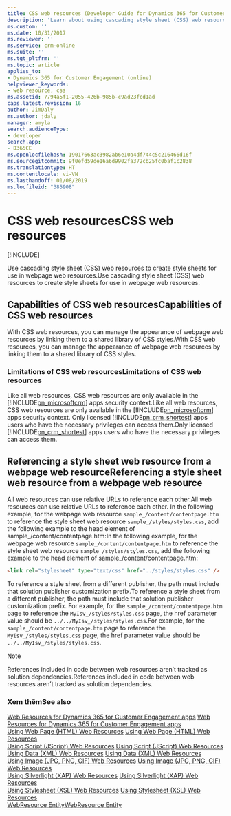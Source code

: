 ```yaml
---
title: CSS web resources (Developer Guide for Dynamics 365 for Customer Engagement apps) | MicrosoftDocs
description: 'Learn about using cascading style sheet (CSS) web resources to create style sheets for use in webpage web resources. '
ms.custom: ''
ms.date: 10/31/2017
ms.reviewer: ''
ms.service: crm-online
ms.suite: ''
ms.tgt_pltfrm: ''
ms.topic: article
applies_to:
- Dynamics 365 for Customer Engagement (online)
helpviewer_keywords:
- web resource, css
ms.assetid: 7794a5f1-2055-426b-985b-c9ad23fcd1ad
caps.latest.revision: 16
author: JimDaly
ms.author: jdaly
manager: amyla
search.audienceType:
- developer
search.app:
- D365CE
ms.openlocfilehash: 19017663ac3982ab6e10a4df744c5c216466d16f
ms.sourcegitcommit: 9f0efd59de16a6d9902fa372cb25fc0baf1c2838
ms.translationtype: HT
ms.contentlocale: vi-VN
ms.lasthandoff: 01/08/2019
ms.locfileid: "385908"
---
```

# <a name="css-web-resources"></a><span data-ttu-id="72a99-103">CSS web resources</span><span class="sxs-lookup"><span data-stu-id="72a99-103">CSS web resources</span></span>

[!INCLUDE[](../includes/cc_applies_to_update_9_0_0.md)]

<span data-ttu-id="72a99-104">Use cascading style sheet (CSS) web resources to create style sheets for use in webpage web resources.</span><span class="sxs-lookup"><span data-stu-id="72a99-104">Use cascading style sheet (CSS) web resources to create style sheets for use in webpage web resources.</span></span>  
  
## <a name="capabilities-of-css-web-resources"></a><span data-ttu-id="72a99-105">Capabilities of CSS web resources</span><span class="sxs-lookup"><span data-stu-id="72a99-105">Capabilities of CSS web resources</span></span>  
 <span data-ttu-id="72a99-106">With CSS web resources, you can manage the appearance of webpage web resources by linking them to a shared library of CSS styles.</span><span class="sxs-lookup"><span data-stu-id="72a99-106">With CSS web resources, you can manage the appearance of webpage web resources by linking them to a shared library of CSS styles.</span></span>  
  
### <a name="limitations-of-css-web-resources"></a><span data-ttu-id="72a99-107">Limitations of CSS web resources</span><span class="sxs-lookup"><span data-stu-id="72a99-107">Limitations of CSS web resources</span></span>  
 <span data-ttu-id="72a99-108">Like all web resources, CSS web resources are only available in the [!INCLUDE[pn_microsoftcrm](../includes/pn-microsoftcrm.md)] apps security context.</span><span class="sxs-lookup"><span data-stu-id="72a99-108">Like all web resources, CSS web resources are only available in the [!INCLUDE[pn_microsoftcrm](../includes/pn-microsoftcrm.md)] apps security context.</span></span> <span data-ttu-id="72a99-109">Only licensed [!INCLUDE[pn_crm_shortest](../includes/pn-crm-shortest.md)] apps users who have the necessary privileges can access them.</span><span class="sxs-lookup"><span data-stu-id="72a99-109">Only licensed [!INCLUDE[pn_crm_shortest](../includes/pn-crm-shortest.md)] apps users who have the necessary privileges can access them.</span></span>  
  
## <a name="referencing-a-style-sheet-web-resource-from-a-webpage-web-resource"></a><span data-ttu-id="72a99-110">Referencing a style sheet web resource from a webpage web resource</span><span class="sxs-lookup"><span data-stu-id="72a99-110">Referencing a style sheet web resource from a webpage web resource</span></span>  
 <span data-ttu-id="72a99-111">All web resources can use relative URLs to reference each other.</span><span class="sxs-lookup"><span data-stu-id="72a99-111">All web resources can use relative URLs to reference each other.</span></span> <span data-ttu-id="72a99-112">In the following example, for the webpage web resource `sample_/content/contentpage.htm` to reference the style sheet web resource `sample_/styles/styles.css`, add the following example to the head element of sample_/content/contentpage.htm:</span><span class="sxs-lookup"><span data-stu-id="72a99-112">In the following example, for the webpage web resource `sample_/content/contentpage.htm` to reference the style sheet web resource `sample_/styles/styles.css`, add the following example to the head element of sample_/content/contentpage.htm:</span></span>  
  
```html  
<link rel="stylesheet" type="text/css" href="../styles/styles.css" />  
```  
  
 <span data-ttu-id="72a99-113">To reference a style sheet from a different publisher, the path must include that solution publisher customization prefix.</span><span class="sxs-lookup"><span data-stu-id="72a99-113">To reference a style sheet from a different publisher, the path must include that solution publisher customization prefix.</span></span> <span data-ttu-id="72a99-114">For example, for the `sample_/content/contentpage.htm` page to reference the `MyIsv_/styles/styles.css` page, the href parameter value should be `../../MyIsv_/styles/styles.css`.</span><span class="sxs-lookup"><span data-stu-id="72a99-114">For example, for the `sample_/content/contentpage.htm` page to reference the `MyIsv_/styles/styles.css` page, the href parameter value should be `../../MyIsv_/styles/styles.css`.</span></span>  
  
> [!NOTE]
>  <span data-ttu-id="72a99-115">References included in code between web resources aren’t tracked as solution dependencies.</span><span class="sxs-lookup"><span data-stu-id="72a99-115">References included in code between web resources aren’t tracked as solution dependencies.</span></span>  
  
### <a name="see-also"></a><span data-ttu-id="72a99-116">Xem thêm</span><span class="sxs-lookup"><span data-stu-id="72a99-116">See also</span></span>  
 <span data-ttu-id="72a99-117">[Web Resources for Dynamics 365 for Customer Engagement apps](web-resources.md) </span><span class="sxs-lookup"><span data-stu-id="72a99-117">[Web Resources for Dynamics 365 for Customer Engagement apps](web-resources.md) </span></span>  
 <span data-ttu-id="72a99-118">[Using Web Page (HTML) Web Resources](webpage-html-web-resources.md) </span><span class="sxs-lookup"><span data-stu-id="72a99-118">[Using Web Page (HTML) Web Resources](webpage-html-web-resources.md) </span></span>  
 <span data-ttu-id="72a99-119">[Using Script (JScript) Web Resources](script-jscript-web-resources.md) </span><span class="sxs-lookup"><span data-stu-id="72a99-119">[Using Script (JScript) Web Resources](script-jscript-web-resources.md) </span></span>  
 <span data-ttu-id="72a99-120">[Using Data (XML) Web Resources](data-xml-web-resources.md) </span><span class="sxs-lookup"><span data-stu-id="72a99-120">[Using Data (XML) Web Resources](data-xml-web-resources.md) </span></span>  
 <span data-ttu-id="72a99-121">[Using Image (JPG, PNG, GIF) Web Resources](image-web-resources.md) </span><span class="sxs-lookup"><span data-stu-id="72a99-121">[Using Image (JPG, PNG, GIF) Web Resources](image-web-resources.md) </span></span>  
 <span data-ttu-id="72a99-122">[Using Silverlight (XAP) Web Resources](silverlight-xap-web-resources.md) </span><span class="sxs-lookup"><span data-stu-id="72a99-122">[Using Silverlight (XAP) Web Resources](silverlight-xap-web-resources.md) </span></span>  
 <span data-ttu-id="72a99-123">[Using Stylesheet (XSL) Web Resources](stylesheet-xsl-web-resources.md) </span><span class="sxs-lookup"><span data-stu-id="72a99-123">[Using Stylesheet (XSL) Web Resources](stylesheet-xsl-web-resources.md) </span></span>  
 [<span data-ttu-id="72a99-124">WebResource Entity</span><span class="sxs-lookup"><span data-stu-id="72a99-124">WebResource Entity</span></span>](entities/webresource.md)
